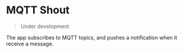 # MQTT Shout

> Under development

The app subscribes to MQTT topics, and pushes a notification when it receive a message.
